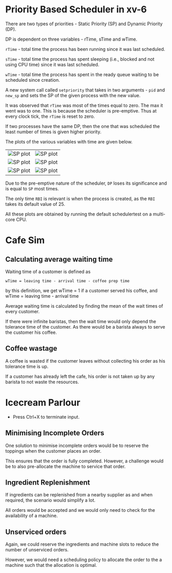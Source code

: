 # Priority Based Scheduler in xv-6

There are two types of priorities - 
Static Priority (SP) and
Dynamic Priority (DP). 

DP is dependent on three variables - rTime, sTime and wTime.

```rTime``` - total time the process has been running since it was last scheduled.

```sTime``` - total time the process has spent sleeping (i.e., blocked and not using CPU time) since it was last scheduled.

```wTime``` - total time the process has spent in the ready queue waiting to be scheduled since creation.


A new system call called ```setpriority``` that takes in two arguments - ```pid``` and ```new_sp``` and sets the SP of the given process with the new value.


It was observed that ```rTime``` was most of the times equal to zero. The max it went was to one. This is because the scheduler is pre-emptive. Thus at every clock tick, the ```rTime``` is reset to zero.

If two processes have the same DP, then the one that was scheduled the least number of times is given higher priority.

The plots of the various variables with time are given below.

|                            |                             | 
|       :-----------:        |       :------------:        |
| ![SP plot](plot_sp.png)    | ![SP plot](plot_rbi.png)    | 
| ![SP plot](plot_rtime.png) | ![SP plot](plot_stime.png)  | 
| ![SP plot](plot_wtime.png) | ![SP plot](plot_numsch.png) | 


Due to the pre-emptive nature of the scheduler, ```DP``` loses its significance and is equal to ```SP``` most times.

The only time ```RBI``` is relevant is when the process is created, as the ```RBI``` takes its default value of 25.

All these plots are obtained by running the default schedulertest on a multi-core CPU.




# Cafe Sim

## Calculating average waiting time

Waiting time of a customer is defined as 

```
wTime = leaving time - arrival time - coffee prep time
```

by this definition, we get wTime = 1 if a customer served his coffee, and wTime = leaving time - arrival time

Average waiting time is calculated by finding the mean of the wait times of every customer.


If there were infinite baristas, then the wait time would only depend the tolerance time of the customer. As there would be a barista always to serve the customer his coffee.


## Coffee wastage

A coffee is wasted if the customer leaves without collecting his order as his tolerance time is up.

If a customer has already left the cafe, his order is not taken up by any barista to not waste the resources.





# Icecream Parlour

- Press Ctrl+X to terminate input.


## Minimising Incomplete Orders


One solution to minimise incomplete orders would be to reserve the toppings when the customer places an order. 

This ensures that the order is fully completed. However, a challenge would be to also pre-allocate the machine to service that  order.



## Ingredient Replenishment

If ingredients can be replenished from a nearby supplier as and when required, the scenario would simplify a lot.

All orders would be accepted and we would only need to check for the availability of a machine. 




## Unserviced orders

Again, we could reserve the ingredients and machine slots to reduce the number of unserviced orders. 

However, we would need a scheduling policy to allocate the order to the a machine such that the allocation is optimal. 




